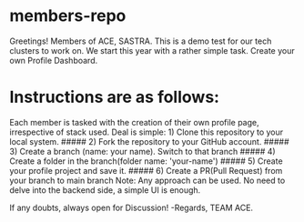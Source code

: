 # members-repo
Greetings! Members of ACE, SASTRA. This is a demo test for our tech clusters to work on.
We start this year with a rather simple task. Create your own Profile Dashboard. 

# Instructions are as follows:
Each member is tasked with the creation of their own profile page, irrespective of stack used.
Deal is simple:
      1) Clone this repository to your local system.
      #####
      2) Fork the repository to your GitHub account.
      #####    
      3) Create a branch (name: your name). Switch to that branch
      #####
      4) Create a folder in the branch(folder name: 'your-name')
      #####
      5) Create your profile project and save it.
      #####
      6) Create a PR(Pull Request) from your branch to main branch
Note: Any approach can be used. No need to delve into the backend side, a simple UI is enough.

If any doubts, always open for Discussion!
     -Regards, 
          TEAM ACE.
